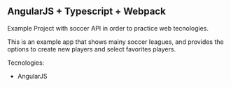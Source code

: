 ## AngularJS + Typescript + Webpack
Example Project with soccer API in order to practice web tecnologies.

This is an example app that shows mainy soccer leagues, and provides the options to create new players and select favorites players.

Tecnologies:

* AngularJS
